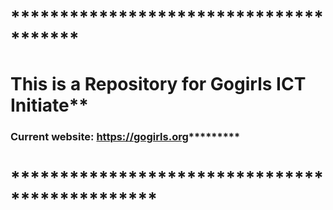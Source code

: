 # ***************************************
# This is a Repository for Gogirls ICT Initiate**
### Current website: https://gogirls.org*********
# ***********************************************
